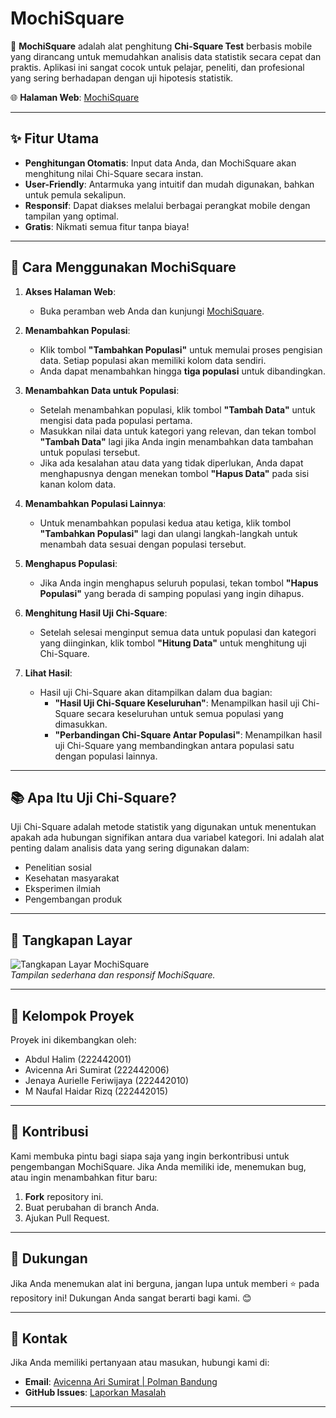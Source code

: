 # MochiSquare

🎲 **MochiSquare** adalah alat penghitung **Chi-Square Test** berbasis mobile yang dirancang untuk memudahkan analisis data statistik secara cepat dan praktis. Aplikasi ini sangat cocok untuk pelajar, peneliti, dan profesional yang sering berhadapan dengan uji hipotesis statistik.

🌐 **Halaman Web**: [MochiSquare](https://avicennarl.github.io/mochisquares/)

---

## ✨ Fitur Utama
- **Penghitungan Otomatis**: Input data Anda, dan MochiSquare akan menghitung nilai Chi-Square secara instan.
- **User-Friendly**: Antarmuka yang intuitif dan mudah digunakan, bahkan untuk pemula sekalipun.
- **Responsif**: Dapat diakses melalui berbagai perangkat mobile dengan tampilan yang optimal.
- **Gratis**: Nikmati semua fitur tanpa biaya!

---

## 🚀 Cara Menggunakan MochiSquare

1. **Akses Halaman Web**:
   - Buka peramban web Anda dan kunjungi [MochiSquare](https://avicennarl.github.io/mochisquares/).

2. **Menambahkan Populasi**:
   - Klik tombol **"Tambahkan Populasi"** untuk memulai proses pengisian data. Setiap populasi akan memiliki kolom data sendiri.
   - Anda dapat menambahkan hingga **tiga populasi** untuk dibandingkan.

3. **Menambahkan Data untuk Populasi**:
   - Setelah menambahkan populasi, klik tombol **"Tambah Data"** untuk mengisi data pada populasi pertama.
   - Masukkan nilai data untuk kategori yang relevan, dan tekan tombol **"Tambah Data"** lagi jika Anda ingin menambahkan data tambahan untuk populasi tersebut.
   - Jika ada kesalahan atau data yang tidak diperlukan, Anda dapat menghapusnya dengan menekan tombol **"Hapus Data"** pada sisi kanan kolom data.

4. **Menambahkan Populasi Lainnya**:
   - Untuk menambahkan populasi kedua atau ketiga, klik tombol **"Tambahkan Populasi"** lagi dan ulangi langkah-langkah untuk menambah data sesuai dengan populasi tersebut.

5. **Menghapus Populasi**:
   - Jika Anda ingin menghapus seluruh populasi, tekan tombol **"Hapus Populasi"** yang berada di samping populasi yang ingin dihapus.

6. **Menghitung Hasil Uji Chi-Square**:
   - Setelah selesai menginput semua data untuk populasi dan kategori yang diinginkan, klik tombol **"Hitung Data"** untuk menghitung uji Chi-Square.

7. **Lihat Hasil**:
   - Hasil uji Chi-Square akan ditampilkan dalam dua bagian:
     - **"Hasil Uji Chi-Square Keseluruhan"**: Menampilkan hasil uji Chi-Square secara keseluruhan untuk semua populasi yang dimasukkan.
     - **"Perbandingan Chi-Square Antar Populasi"**: Menampilkan hasil uji Chi-Square yang membandingkan antara populasi satu dengan populasi lainnya.

---

## 📚 Apa Itu Uji Chi-Square?
Uji Chi-Square adalah metode statistik yang digunakan untuk menentukan apakah ada hubungan signifikan antara dua variabel kategori. Ini adalah alat penting dalam analisis data yang sering digunakan dalam:
- Penelitian sosial
- Kesehatan masyarakat
- Eksperimen ilmiah
- Pengembangan produk

---

## 📸 Tangkapan Layar
![Tangkapan Layar MochiSquare](https://via.placeholder.com/800x400?text=Screenshot+Placeholder)  
_Tampilan sederhana dan responsif MochiSquare._

---

## 👥 Kelompok Proyek
Proyek ini dikembangkan oleh:
- Abdul Halim (222442001)
- Avicenna Ari Sumirat (222442006)
- Jenaya Aurielle Feriwijaya (222442010)
- M Naufal Haidar Rizq (222442015)

---

## 🤝 Kontribusi
Kami membuka pintu bagi siapa saja yang ingin berkontribusi untuk pengembangan MochiSquare. Jika Anda memiliki ide, menemukan bug, atau ingin menambahkan fitur baru:
1. **Fork** repository ini.
2. Buat perubahan di branch Anda.
3. Ajukan Pull Request.

---

## 🌟 Dukungan
Jika Anda menemukan alat ini berguna, jangan lupa untuk memberi ⭐ pada repository ini! Dukungan Anda sangat berarti bagi kami. 😊

---

## 📧 Kontak
Jika Anda memiliki pertanyaan atau masukan, hubungi kami di:
- **Email**: [Avicenna Ari Sumirat | Polman Bandung](mailto:222442006@mhs.polman-bandung.com)
- **GitHub Issues**: [Laporkan Masalah](https://github.com/avicennarl/mochisquares/issues)

---
